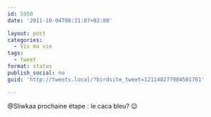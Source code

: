 ```yaml
---
id: 5950
date: '2011-10-04T08:31:07+02:00'

layout: post
categories:
  - Vis ma vie
tags:
  - tweet
format: status
publish_social: no
guid: 'http://tweets.local/?birdsite_tweet=121140277984501761'

---
```


@Sliwkaa prochaine étape : le caca bleu? 😉